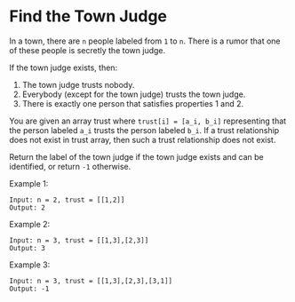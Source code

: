 # Find the Town Judge

In a town, there are `n` people labeled from `1` to `n`. There is a rumor that one of these people is secretly the town judge.

If the town judge exists, then:

1. The town judge trusts nobody.
2. Everybody (except for the town judge) trusts the town judge.
3. There is exactly one person that satisfies properties 1 and 2.

You are given an array trust where `trust[i] = [a_i, b_i]` representing that the person labeled `a_i` trusts the person labeled `b_i`. If a trust relationship does not exist in trust array, then such a trust relationship does not exist.

Return the label of the town judge if the town judge exists and can be identified, or return `-1` otherwise.

Example 1:

```plaintext
Input: n = 2, trust = [[1,2]]
Output: 2
```

Example 2:

```plaintext
Input: n = 3, trust = [[1,3],[2,3]]
Output: 3
```

Example 3:

```
Input: n = 3, trust = [[1,3],[2,3],[3,1]]
Output: -1
```
